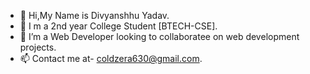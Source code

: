 - 👋 Hi,My Name is Divyanshhu Yadav.
- 🌱 I m a 2nd year College Student [BTECH-CSE].
- 👀 I’m a Web Developer looking to collaboratee on web development projects.
- 📫 Contact me at- coldzera630@gmail.com.


<!---
coldzera630/coldzera630 is a ✨ special ✨ repository because its `README.md` (this file) appears on your GitHub profile.
You can click the Preview link to take a look at your changes.
--->
